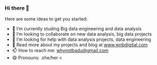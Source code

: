 ### Hi there 👋

Here are some ideas to get you started:
- 🌱 I’m currently studing Big data engineering and data analysis
- 👯 I’m looking to collaborate on new data analysis, big data projects
- 🤔 I’m looking for help with data analysis projects, data engineering
- 🌱 Read more about my projects and blog at www.wnbdigital.com
- 📫 How to reach me: whynotbadu@gmail.com
- 😄 Pronouns: .she/her
<

